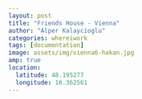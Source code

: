 ```yaml
---
layout: post
title: "Friends House - Vienna"
author: "Alper Kalaycioglu"
categories: whereiwork
tags: [documentation]
image: assets/img/vienna6-hakan.jpg
amp: true
location:
  latitude: 48.195277
  longitude: 16.362561
---
```


